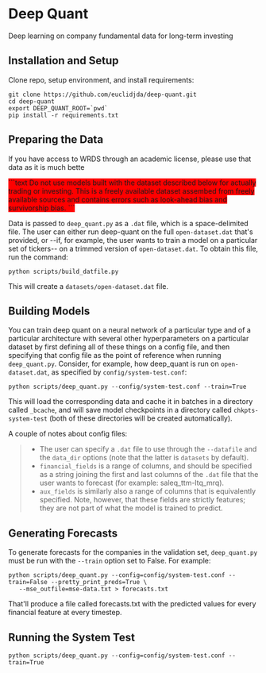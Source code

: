 # Deep Quant

Deep learning on company fundamental data for long-term investing

## Installation and Setup

Clone repo, setup environment, and install requirements:

```shell 
git clone https://github.com/euclidjda/deep-quant.git
cd deep-quant
export DEEP_QUANT_ROOT=`pwd`
pip install -r requirements.txt
```

## Preparing the Data

If you have access to WRDS through an academic license, please use that data
as it is much bette

<span style="background-color: red">
```text
Do not use models built with the dataset described below for actually trading 
or investing.
This is a freely available dataset assembed from freely available sources and
contains errors such as look-ahead bias and survivorship bias.
```
</span> 

Data is passed to `deep_quant.py` as a `.dat` file, which is a space-delimited
file. The user can either run deep-quant on the full `open-dataset.dat` that's
provided, or --if, for example, the user wants to train a model on a particular
set of tickers-- on a trimmed version of `open-dataset.dat`. To obtain this
file, run the command:

`python scripts/build_datfile.py`

This will create a `datasets/open-dataset.dat` file.

## Building Models
You can train deep quant on a neural network of a particular type and of a
particular architecture with several other hyperparameters on a particular
dataset by first defining all of these things on a config file, and then
specifying that config file as the point of reference when running
`deep_quant.py`. Consider, for example, how deep_quant is run on
`open-dataset.dat`, as specified by `config/system-test.conf`:

```shell
python scripts/deep_quant.py --config/system-test.conf --train=True
```
This will load the corresponding data and cache it in batches in a directory
called `_bcache`, and will save model checkpoints in a directory called
`chkpts-system-test` (both of these directories will be created automatically).

A couple of notes about config files:
> * The user can specify a `.dat` file to use through the `--datafile` and the
>   `data_dir` options (note that the latter is `datasets` by default).
> * `financial_fields` is a range of columns, and should be specified as a
>   string joining the first and last columns of the `.dat` file that the user
>   wants to forecast (for example: saleq_ttm-ltq_mrq).
> * `aux_fields` is similarly also a range of columns that is equivalently
>   specified. Note, however, that these fields are strictly features; they are
>   not part of what the model is trained to predict.

## Generating Forecasts
To generate forecasts for the companies in the validation set, `deep_quant.py`
must be run with the `--train` option set to False. For example:

```shell
python scripts/deep_quant.py --config=config/system-test.conf --train=False --pretty_print_preds=True \
   --mse_outfile=mse-data.txt > forecasts.txt
```

That'll produce a file called forecasts.txt with the predicted values for every
financial feature at every timestep.


## Running the System Test

`python scripts/deep_quant.py --config=config/system-test.conf --train=True`
